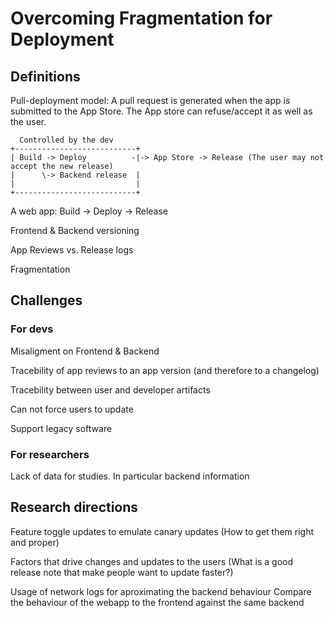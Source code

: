 # Overcoming Fragmentation for Deployment

## Definitions

Pull-deployment model: A pull request is generated when the app is submitted to the App Store. The App store can refuse/accept it as well as the user.

```
  Controlled by the dev
+---------------------------+
| Build -> Deploy          -|-> App Store -> Release (The user may not accept the new release)
|      \-> Backend release  |
|                           |
+---------------------------+
```

A web app:
Build -> Deploy -> Release

Frontend & Backend versioning

App Reviews vs. Release logs

Fragmentation

## Challenges

### For devs
Misaligment on Frontend & Backend

Tracebility of app reviews to an app version (and therefore to a changelog)

Tracebility between user and developer artifacts

Can not force users to update

Support legacy software

### For researchers
Lack of data for studies. In particular backend information

## Research directions

Feature toggle updates to emulate canary updates (How to get them right and proper)

Factors that drive changes and updates to the users
  (What is a good release note that make people want to update faster?)
  
Usage of network logs for aproximating the backend behaviour
Compare the behaviour of the webapp to the frontend against the same backend
